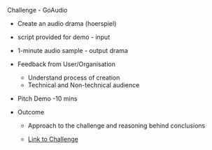 Challenge - GoAudio

- Create an audio drama (hoerspiel)
- script provided for demo - input
- 1-minute audio sample - output drama

- Feedback from User/Organisation
  - Understand process of creation
  - Technical and Non-technical audience

- Pitch Demo -10 mins

- Outcome
  - Approach to the challenge and reasoning behind conclusions

  - [Link to Challenge]()